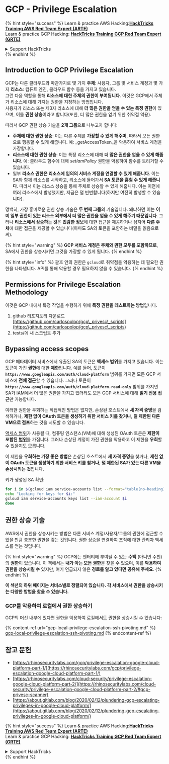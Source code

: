 # GCP - Privilege Escalation

{% hint style="success" %}
Learn & practice AWS Hacking:<img src="../../../.gitbook/assets/image (1).png" alt="" data-size="line">[**HackTricks Training AWS Red Team Expert (ARTE)**](https://training.hacktricks.xyz/courses/arte)<img src="../../../.gitbook/assets/image (1).png" alt="" data-size="line">\
Learn & practice GCP Hacking: <img src="../../../.gitbook/assets/image (2).png" alt="" data-size="line">[**HackTricks Training GCP Red Team Expert (GRTE)**<img src="../../../.gitbook/assets/image (2).png" alt="" data-size="line">](https://training.hacktricks.xyz/courses/grte)

<details>

<summary>Support HackTricks</summary>

* Check the [**subscription plans**](https://github.com/sponsors/carlospolop)!
* **Join the** 💬 [**Discord group**](https://discord.gg/hRep4RUj7f) or the [**telegram group**](https://t.me/peass) or **follow** us on **Twitter** 🐦 [**@hacktricks\_live**](https://twitter.com/hacktricks\_live)**.**
* **Share hacking tricks by submitting PRs to the** [**HackTricks**](https://github.com/carlospolop/hacktricks) and [**HackTricks Cloud**](https://github.com/carlospolop/hacktricks-cloud) github repos.

</details>
{% endhint %}

## Introduction to GCP Privilege Escalation <a href="#introduction-to-gcp-privilege-escalation" id="introduction-to-gcp-privilege-escalation"></a>

GCP는 다른 클라우드와 마찬가지로 몇 가지 **주체**: 사용자, 그룹 및 서비스 계정과 몇 가지 **리소스**: 컴퓨트 엔진, 클라우드 함수 등을 가지고 있습니다.\
그런 다음 역할을 통해 **리소스에 대한 주체의 권한이 부여됩니다**. 이것은 GCP에서 주체가 리소스에 대해 가지는 권한을 지정하는 방법입니다.\
사용자가 리소스 또는 제3자 리소스에 대해 **더 많은 권한을 얻을 수 있는 특정 권한**이 있으며, 이를 **권한 상승**이라고 합니다(또한, 더 많은 권한을 얻기 위한 취약점 악용).

따라서 GCP 권한 상승 기술을 **2개 그룹**으로 나누고자 합니다:

* **주체에 대한 권한 상승**: 이는 다른 주체를 **가장할 수 있게 해주며**, 따라서 모든 권한으로 행동할 수 있게 해줍니다. 예: _getAccessToken_을 악용하여 서비스 계정을 가장합니다.
* **리소스에 대한 권한 상승**: 이는 특정 리소스에 대해 **더 많은 권한을 얻을 수 있게 해줍니다**. 예: 클라우드 함수에 대해 _setIamPolicy_ 권한을 악용하여 함수를 트리거할 수 있습니다.
* 일부 **리소스 권한은 리소스에 임의의 서비스 계정을 연결할 수 있게 해줍니다**. 이는 SA와 함께 리소스를 시작하고, 리소스에 들어가서 **SA 토큰을 훔칠 수 있게 해줍니다**. 따라서 이는 리소스 상승을 통해 주체로 상승할 수 있게 해줍니다. 이는 이전에 여러 리소스에서 발생했지만, 지금은 덜 빈번합니다(하지만 여전히 발생할 수 있습니다).

명백히, 가장 흥미로운 권한 상승 기술은 **두 번째 그룹**의 기술입니다. 왜냐하면 이는 **이미 일부 권한이 있는 리소스 외부에서 더 많은 권한을 얻을 수 있게 해주기 때문입니다**. 그러나 **리소스에서 상승하는 것**은 **민감한 정보**에 대한 접근을 제공하거나 심지어 **다른 주체**에 대한 접근을 제공할 수 있습니다(아마도 SA의 토큰을 포함하는 비밀을 읽음으로써).

{% hint style="warning" %}
**GCP 서비스 계정은 주체와 권한 모두를 포함하므로**, SA에서 권한을 상승시키면 그것을 가장할 수 있게 됩니다.
{% endhint %}

{% hint style="info" %}
괄호 안의 권한은 `gcloud`로 취약점을 악용하는 데 필요한 권한을 나타냅니다. API를 통해 악용할 경우 필요하지 않을 수 있습니다.
{% endhint %}

## Permissions for Privilege Escalation Methodology

이것은 GCP 내에서 특정 작업을 수행하기 위해 **특정 권한을 테스트하는 방법**입니다.

1. github 리포지토리 다운로드 [https://github.com/carlospolop/gcp\_privesc\_scripts](https://github.com/carlospolop/gcp\_privesc\_scripts)
2. tests/에 새 스크립트 추가

## Bypassing access scopes <a href="#bypassing-access-scopes" id="bypassing-access-scopes"></a>

GCP 메타데이터 서비스에서 유출된 SA의 토큰은 **액세스 범위**를 가지고 있습니다. 이는 토큰이 가진 **권한**에 대한 **제한**입니다. 예를 들어, 토큰이 **`https://www.googleapis.com/auth/cloud-platform`** 범위를 가지면 모든 GCP 서비스에 **전체 접근**할 수 있습니다. 그러나 토큰이 **`https://www.googleapis.com/auth/cloud-platform.read-only`** 범위를 가지면 SA가 IAM에서 더 많은 권한을 가지고 있더라도 모든 GCP 서비스에 대해 **읽기 전용 접근**만 가능합니다.

이러한 권한을 우회하는 직접적인 방법은 없지만, 손상된 호스트에서 **새 자격 증명**을 검색하거나, **제한 없이 OAuth 토큰을 생성하기 위한 서비스 키를 찾거나**, **덜 제한된 다른 VM으로 점프**하는 것을 시도할 수 있습니다.

[액세스 범위](https://cloud.google.com/compute/docs/access/service-accounts#accesscopesiam)가 사용될 때, 컴퓨팅 인스턴스(VM)에 대해 생성된 OAuth 토큰은 **제한이 포함된** [**범위**](https://oauth.net/2/scope/)를 가집니다. 그러나 손상된 계정이 가진 권한을 악용하고 이 제한을 **우회**할 수 있을지도 모릅니다.

이 제한을 **우회하는 가장 좋은 방법**은 손상된 호스트에서 **새 자격 증명**을 찾거나, **제한 없이 OAuth 토큰을 생성하기 위한 서비스 키를 찾거나**, **덜 제한된 SA가 있는 다른 VM을 손상시키는 것**입니다.

키가 생성된 SA 확인:
```bash
for i in $(gcloud iam service-accounts list --format="table[no-heading](email)"); do
echo "Looking for keys for $i:"
gcloud iam service-accounts keys list --iam-account $i
done
```
## 권한 상승 기술

AWS에서 권한을 상승시키는 방법은 다른 서비스 계정/사용자/그룹의 권한에 접근할 수 있을 만큼 충분한 권한을 갖는 것입니다. 권한 상승을 연결하여 조직에 대한 관리자 액세스를 얻는 것입니다.

{% hint style="warning" %}
GCP에는 엔터티에 부여될 수 있는 **수백** (아니면 수천)의 **권한**이 있습니다. 이 책에서는 **내가 아는 모든 권한**을 찾을 수 있으며, 이를 **악용하여 권한을 상승시킬 수** 있지만, 여기 언급되지 않은 **경로를 알고 있다면** **공유해 주세요**.
{% endhint %}

**이 섹션의 하위 페이지는 서비스별로 정렬되어 있습니다. 각 서비스에서 권한을 상승시키는 다양한 방법을 찾을 수 있습니다.**

### GCP를 악용하여 로컬에서 권한 상승하기

GCP의 머신 내부에 있다면 권한을 악용하여 로컬에서도 권한을 상승시킬 수 있습니다:

{% content-ref url="gcp-local-privilege-escalation-ssh-pivoting.md" %}
[gcp-local-privilege-escalation-ssh-pivoting.md](gcp-local-privilege-escalation-ssh-pivoting.md)
{% endcontent-ref %}

## 참고 문헌

* [https://rhinosecuritylabs.com/gcp/privilege-escalation-google-cloud-platform-part-1/](https://rhinosecuritylabs.com/gcp/privilege-escalation-google-cloud-platform-part-1/)
* [https://rhinosecuritylabs.com/cloud-security/privilege-escalation-google-cloud-platform-part-2/](https://rhinosecuritylabs.com/cloud-security/privilege-escalation-google-cloud-platform-part-2/#gcp-privesc-scanner)
* [https://about.gitlab.com/blog/2020/02/12/plundering-gcp-escalating-privileges-in-google-cloud-platform/](https://about.gitlab.com/blog/2020/02/12/plundering-gcp-escalating-privileges-in-google-cloud-platform/)

{% hint style="success" %}
Learn & practice AWS Hacking:<img src="../../../.gitbook/assets/image (1).png" alt="" data-size="line">[**HackTricks Training AWS Red Team Expert (ARTE)**](https://training.hacktricks.xyz/courses/arte)<img src="../../../.gitbook/assets/image (1).png" alt="" data-size="line">\
Learn & practice GCP Hacking: <img src="../../../.gitbook/assets/image (2).png" alt="" data-size="line">[**HackTricks Training GCP Red Team Expert (GRTE)**<img src="../../../.gitbook/assets/image (2).png" alt="" data-size="line">](https://training.hacktricks.xyz/courses/grte)

<details>

<summary>Support HackTricks</summary>

* Check the [**subscription plans**](https://github.com/sponsors/carlospolop)!
* **Join the** 💬 [**Discord group**](https://discord.gg/hRep4RUj7f) or the [**telegram group**](https://t.me/peass) or **follow** us on **Twitter** 🐦 [**@hacktricks\_live**](https://twitter.com/hacktricks\_live)**.**
* **Share hacking tricks by submitting PRs to the** [**HackTricks**](https://github.com/carlospolop/hacktricks) and [**HackTricks Cloud**](https://github.com/carlospolop/hacktricks-cloud) github repos.

</details>
{% endhint %}
